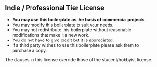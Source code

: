 ## Indie / Professional Tier License

 * **You may use this boilerplate as the basis of commercial projects**.
 * You may modify this boilerplate to suit your needs.
 * You may not redistribute this boilerplate without reasonable modifications that make it a new work.
 * You do not have to give credit but it is appreciated.
 * If a third party wishes to use this boilerplate please ask them to purchase a copy.

The clauses in this license override those of the student/hobbyist license.
